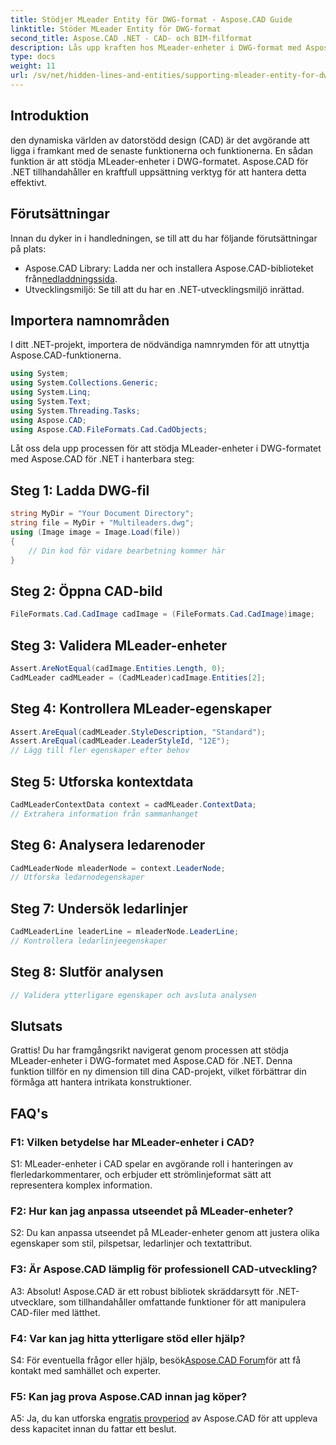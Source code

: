 ```yaml
---
title: Stödjer MLeader Entity för DWG-format - Aspose.CAD Guide
linktitle: Stöder MLeader Entity för DWG-format
second_title: Aspose.CAD .NET - CAD- och BIM-filformat
description: Lås upp kraften hos MLeader-enheter i DWG-format med Aspose.CAD för .NET. Lyft dina CAD-projekt utan ansträngning.
type: docs
weight: 11
url: /sv/net/hidden-lines-and-entities/supporting-mleader-entity-for-dwg-format/
---
```

## Introduktion

den dynamiska världen av datorstödd design (CAD) är det avgörande att ligga i framkant med de senaste funktionerna och funktionerna. En sådan funktion är att stödja MLeader-enheter i DWG-formatet. Aspose.CAD för .NET tillhandahåller en kraftfull uppsättning verktyg för att hantera detta effektivt.

## Förutsättningar

Innan du dyker in i handledningen, se till att du har följande förutsättningar på plats:

-  Aspose.CAD Library: Ladda ner och installera Aspose.CAD-biblioteket från[nedladdningssida](https://releases.aspose.com/cad/net/).
- Utvecklingsmiljö: Se till att du har en .NET-utvecklingsmiljö inrättad.

## Importera namnområden

I ditt .NET-projekt, importera de nödvändiga namnrymden för att utnyttja Aspose.CAD-funktionerna.

```csharp
using System;
using System.Collections.Generic;
using System.Linq;
using System.Text;
using System.Threading.Tasks;
using Aspose.CAD;
using Aspose.CAD.FileFormats.Cad.CadObjects;
```

Låt oss dela upp processen för att stödja MLeader-enheter i DWG-formatet med Aspose.CAD för .NET i hanterbara steg:

## Steg 1: Ladda DWG-fil

```csharp
string MyDir = "Your Document Directory";
string file = MyDir + "Multileaders.dwg";
using (Image image = Image.Load(file))
{
    // Din kod för vidare bearbetning kommer här
}
```

## Steg 2: Öppna CAD-bild

```csharp
FileFormats.Cad.CadImage cadImage = (FileFormats.Cad.CadImage)image;
```

## Steg 3: Validera MLeader-enheter

```csharp
Assert.AreNotEqual(cadImage.Entities.Length, 0);
CadMLeader cadMLeader = (CadMLeader)cadImage.Entities[2];
```

## Steg 4: Kontrollera MLeader-egenskaper

```csharp
Assert.AreEqual(cadMLeader.StyleDescription, "Standard");
Assert.AreEqual(cadMLeader.LeaderStyleId, "12E");
// Lägg till fler egenskaper efter behov
```

## Steg 5: Utforska kontextdata

```csharp
CadMLeaderContextData context = cadMLeader.ContextData;
// Extrahera information från sammanhanget
```

## Steg 6: Analysera ledarenoder

```csharp
CadMLeaderNode mleaderNode = context.LeaderNode;
// Utforska ledarnodegenskaper
```

## Steg 7: Undersök ledarlinjer

```csharp
CadMLeaderLine leaderLine = mleaderNode.LeaderLine;
// Kontrollera ledarlinjeegenskaper
```

## Steg 8: Slutför analysen

```csharp
// Validera ytterligare egenskaper och avsluta analysen
```

## Slutsats

Grattis! Du har framgångsrikt navigerat genom processen att stödja MLeader-enheter i DWG-formatet med Aspose.CAD för .NET. Denna funktion tillför en ny dimension till dina CAD-projekt, vilket förbättrar din förmåga att hantera intrikata konstruktioner.

## FAQ's

### F1: Vilken betydelse har MLeader-enheter i CAD?

S1: MLeader-enheter i CAD spelar en avgörande roll i hanteringen av flerledarkommentarer, och erbjuder ett strömlinjeformat sätt att representera komplex information.

### F2: Hur kan jag anpassa utseendet på MLeader-enheter?

S2: Du kan anpassa utseendet på MLeader-enheter genom att justera olika egenskaper som stil, pilspetsar, ledarlinjer och textattribut.

### F3: Är Aspose.CAD lämplig för professionell CAD-utveckling?

A3: Absolut! Aspose.CAD är ett robust bibliotek skräddarsytt för .NET-utvecklare, som tillhandahåller omfattande funktioner för att manipulera CAD-filer med lätthet.

### F4: Var kan jag hitta ytterligare stöd eller hjälp?

S4: För eventuella frågor eller hjälp, besök[Aspose.CAD Forum](https://forum.aspose.com/c/cad/19)för att få kontakt med samhället och experter.

### F5: Kan jag prova Aspose.CAD innan jag köper?

 A5: Ja, du kan utforska en[gratis provperiod](https://releases.aspose.com/) av Aspose.CAD för att uppleva dess kapacitet innan du fattar ett beslut.